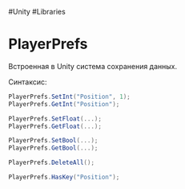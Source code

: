 #Unity #Libraries 

# PlayerPrefs

Встроенная в Unity система сохранения данных.

Синтаксис:
```csharp
PlayerPrefs.SetInt("Position", 1);
PlayerPrefs.GetInt("Position");

PlayerPrefs.SetFloat(...);
PlayerPrefs.GetFloat(...);

PlayerPrefs.SetBool(...);
PlayerPrefs.GetBool(...);

PlayerPrefs.DeleteAll();

PlayerPrefs.HasKey("Position");
```